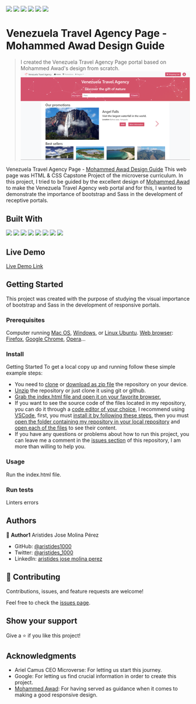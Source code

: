 ![](https://img.shields.io/badge/Microverse-blueviolet)
![](https://img.shields.io/badge/Responsive-Design-orange)
![](https://img.shields.io/badge/-HTML5-rgb(221%2C%2075%2C%2037))
![](https://img.shields.io/badge/-CSS3-rgb(31%2C%2095%2C%20170))
![](https://img.shields.io/badge/-Bootstrap5-rgb(140%2C%2018%2C%20245))
![](https://img.shields.io/badge/-Sass-rgb(199%2C%20100%2C%20148))

# Venezuela Travel Agency Page - Mohammed Awad Design Guide

> I created the Venezuela Travel Agency Page portal based on Mohammed Awad's design from scratch.
![screenshot](./app_screenshot.png)

Venezuela Travel Agency Page - [Mohammed Awad Design Guide](https://www.behance.net/gallery/24796463/ZATTIX)
This web page was HTML & CSS Capstone Project of the microverse curriculum.
In this project, I tried to be guided by the excellent design of [Mohammed Awad](https://www.behance.net/M_Awad) to make the Venezuela Travel Agency web portal and for this, I wanted to demonstrate the importance of bootstrap and Sass in the development of receptive portals.

## Built With

![](https://img.shields.io/badge/-Bootstrap-rgb(140%2C%2018%2C%20245))
![](https://img.shields.io/badge/-Sass-rgb(199%2C%20100%2C%20148))
![](https://img.shields.io/badge/-HTML5-rgb(221%2C%2075%2C%2037))
![](https://img.shields.io/badge/-CSS3-rgb(31%2C%2095%2C%20170))
![](https://img.shields.io/badge/-Git-rgb(232%2C78%2C49))
![](https://img.shields.io/badge/-Webhint-rgb(69%2C%200%2C%20158))
![](https://img.shields.io/badge/-Stylelint-black)
![](https://img.shields.io/badge/-VSCode-rgb(3%2C%20139%2C%20207))

## Live Demo

[Live Demo Link](https://aristides1000.github.io/html_css_capstone_online_shop_travel_agency/)

## Getting Started

This project was created with the purpose of studying the visual importance of bootstrap and Sass in the development of responsive portals.

### Prerequisites

Computer running [Mac OS](https://www.apple.com/macos/big-sur/), [Windows](https://www.microsoft.com/en-us/software-download/windows10), or [Linux Ubuntu](https://ubuntu.com/download). [Web browser](https://en.wikipedia.org/wiki/Web_browser): [Firefox](https://www.mozilla.org/en-US/firefox/new/), [Google Chrome](https://www.google.com/intl/en/chrome/), [Opera](https://www.opera.com/x-en-b)...

### Install

Getting Started
To get a local copy up and running follow these simple example steps:

- You need to [clone](https://docs.github.com/en/github/creating-cloning-and-archiving-repositories/cloning-a-repository) or [download as zip file](https://www.itprotoday.com/mobile-management-and-security/how-do-i-download-files-github) the repository on your device.
- [Unzip](http://www.e7z.org/open-zip.htm) the repository or just clone it using git or github.
- [Grab the index.html file and open it on your favorite browser.](https://helpdeskgeek.com/how-to/open-an-html-file-in-google-chrome/)
- If you want to see the source code of the files located in my repository, you can do it through a [code editor of your choice](https://www.elegantthemes.com/blog/resources/best-code-editors), I recommend using [VSCode](https://code.visualstudio.com/), first, you must [install it by following these steps](https://code.visualstudio.com/docs), then you must [open the folder containing my repository in your local repository](https://thisdavej.com/right-click-on-windows-folder-and-open-with-visual-studio-code/#:~:text=You%20can%20now%20navigate%20to,with%20VS%20Code%E2%80%9D%20as%20well.) and [open each of the files](https://code.visualstudio.com/docs/editor/editingevolved) to see their content.
- If you have any questions or problems about how to run this project, you can leave me a comment in the [issues section](https://github.com/aristides1000/using-bootstrap/issues) of this repository, I am more than willing to help you.

### Usage
Run the index.html file.

### Run tests
Linters errors

## Authors

👤 **Author1**
Aristides Jose Molina Pérez

- GitHub: [@aristides1000](https://github.com/aristides1000)
- Twitter: [@aristides_1000](https://twitter.com/@aristides_1000)
- LinkedIn: [aristides jose molina perez](https://www.linkedin.com/in/aristides-jose-molina-perez-09b0579a)

## 🤝 Contributing

Contributions, issues, and feature requests are welcome!

Feel free to check the [issues page](https://github.com/aristides1000/html_css_capstone_online_shop_travel_agency/issues).

## Show your support

Give a ⭐️ if you like this project!

## Acknowledgments

- Ariel Camus CEO Microverse: For letting us start this journey.
- Google: For letting us find crucial information in order to create this project.
- [Mohammed Awad](https://www.behance.net/M_Awad): For having served as guidance when it comes to making a good responsive design.
